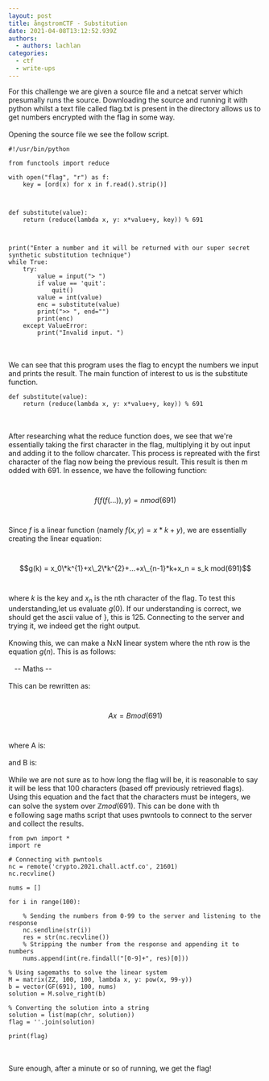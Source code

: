 ```yaml
---
layout: post
title: ångstromCTF - Substitution
date: 2021-04-08T13:12:52.939Z
authors:
  - authors: lachlan
categories:
  - ctf
  - write-ups
---
```

For this challenge we are given a source file and a netcat server which presumally runs the source. Downloading the source and running it with python whilst a text file called flag.txt is present in the directory allows us to get numbers encrypted with the flag in some way.\
\
Opening the source file we see the follow script.   

```
#!/usr/bin/python

from functools import reduce

with open("flag", "r") as f:
    key = [ord(x) for x in f.read().strip()]



def substitute(value):
    return (reduce(lambda x, y: x*value+y, key)) % 691



print("Enter a number and it will be returned with our super secret synthetic substitution technique")
while True:
    try:
        value = input("> ")
        if value == 'quit':
            quit()
        value = int(value)
        enc = substitute(value)
        print(">> ", end="")
        print(enc)
    except ValueError:
        print("Invalid input. ")
```

\
\
We can see that this program uses the flag to encypt the numbers we input and prints the result. The main function of interest to us is the substitute function.

```
def substitute(value):
    return (reduce(lambda x, y: x*value+y, key)) % 691

```

\
\
After researching what the reduce function does, we see that we're essentially taking the first character in the flag, multiplying it by out input and adding it to the follow charcater. This process is repreated with the first character of the flag now being the previous result. This result is then m\
odded with 691. In essence, we have the following function:\
\
   $$f(f(f(...)), y) = n mod(691)$$\
\
Since $f$ is a linear function (namely $f(x,y) = x*k+y$), we are essentially creating the linear equation:\
\
   $$g(k) = x_0\*k^{1}+x\_2\*k^{2}+...+x\_{n-1}*k+x_n = s_k mod(691)$$\
\
where $k$ is the key and $x_n$ is the nth character of the flag. To test this understanding,let us evaluate $g(0)$. If our understanding is correct, we should get the ascii value of }, this is $125$. Connecting to the server and trying it, we indeed get the right output.\
\
Knowing this, we can make a NxN linear system where the nth row is the equation $g(n)$. This is as follows:\
\
   -- Maths --\
\
This can be rewritten as:\
\
   $$Ax=B mod(691)$$\
\
where A is:\
\
and B is:\
\
While we are not sure as to how long the flag will be, it is reasonable to say it will be less that 100 characters (based off previously retrieved flags). Using this equation and the fact that the characters must be integers, we can solve the system over $\mathbb{Z}mod(691)$. This can be done with th\
e following sage maths script that uses pwntools to connect to the server and collect the results.

```
from pwn import *
import re

# Connecting with pwntools
nc = remote('crypto.2021.chall.actf.co', 21601)
nc.recvline()

nums = []

for i in range(100):

    % Sending the numbers from 0-99 to the server and listening to the response
    nc.sendline(str(i))
    res = str(nc.recvline())
    % Stripping the number from the response and appending it to numbers
    nums.append(int(re.findall("[0-9]+", res)[0]))

% Using sagemaths to solve the linear system
M = matrix(ZZ, 100, 100, lambda x, y: pow(x, 99-y))
b = vector(GF(691), 100, nums)
solution = M.solve_right(b)

% Converting the solution into a string
solution = list(map(chr, solution))
flag = ''.join(solution)

print(flag)
```

\
\
Sure enough, after a minute or so of running, we get the flag!